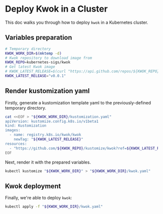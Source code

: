 # Deploy Kwok in a Cluster

This doc walks you through how to deploy `kwok` in a Kubernetes cluster.

## Variables preparation

``` bash
# Temporary directory
KWOK_WORK_DIR=$(mktemp -d)
# Kwok repository to download image from
KWOK_REPO=kubernetes-sigs/kwok
# Get latest Kwok image
# KWOK_LATEST_RELEASE=$(curl "https://api.github.com/repos/${KWOK_REPO}/releases/latest" | jq -r '.tag_name')
KWOK_LATEST_RELEASE="v0.0.1"
```

## Render kustomization yaml

Firstly, generate a kustomization template yaml to the previously-defined temporary directory.

``` bash
cat <<EOF > "${KWOK_WORK_DIR}/kustomization.yaml"
apiVersion: kustomize.config.k8s.io/v1beta1
kind: Kustomization
images:
  - name: registry.k8s.io/kwok/kwok
    newTag: "${KWOK_LATEST_RELEASE}"
resources:
  - "https://github.com/${KWOK_REPO}/kustomize/kwok?ref=${KWOK_LATEST_RELEASE}"
EOF
```

Next, render it with the prepared variables.

``` bash
kubectl kustomize "${KWOK_WORK_DIR}" > "${KWOK_WORK_DIR}/kwok.yaml"
```

## Kwok deployment

Finally, we're able to deploy `kwok`:

``` bash
kubectl apply -f "${KWOK_WORK_DIR}/kwok.yaml"
```
